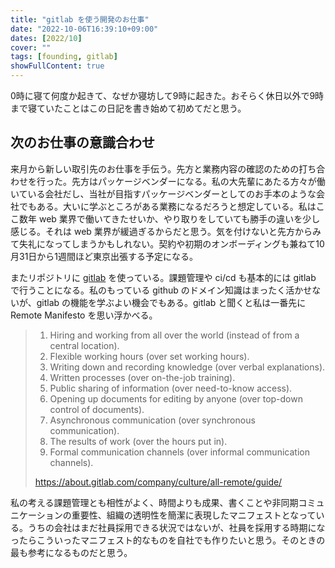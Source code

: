 ```yaml
---
title: "gitlab を使う開発のお仕事"
date: "2022-10-06T16:39:10+09:00"
dates: [2022/10]
cover: ""
tags: [founding, gitlab]
showFullContent: true
---
```


0時に寝て何度か起きて、なぜか寝坊して9時に起きた。おそらく休日以外で9時まで寝ていたことはこの日記を書き始めて初めてだと思う。

## 次のお仕事の意識合わせ

来月から新しい取引先のお仕事を手伝う。先方と業務内容の確認のための打ち合わせを行った。先方はパッケージベンダーになる。私の大先輩にあたる方々が働いている会社だし、当社が目指すパッケージベンダーとしてのお手本のような会社でもある。大いに学ぶところがある業務になるだろうと想定している。私はここ数年 web 業界で働いてきたせいか、やり取りをしていても勝手の違いを少し感じる。それは web 業界が緩過ぎるからだと思う。気を付けないと先方からみて失礼になってしまうかもしれない。契約や初期のオンボーディングも兼ねて10月31日から1週間ほど東京出張する予定になる。

またリポジトリに [gitlab](https://gitlab.com/) を使っている。課題管理や ci/cd も基本的には gitlab で行うことになる。私のもっている github のドメイン知識はまったく活かせないが、gitlab の機能を学ぶよい機会でもある。gitlab と聞くと私は一番先に Remote Manifesto を思い浮かべる。

> 1. Hiring and working from all over the world (instead of from a central location).
> 1. Flexible working hours (over set working hours).
> 1. Writing down and recording knowledge (over verbal explanations).
> 1. Written processes (over on-the-job training).
> 1. Public sharing of information (over need-to-know access).
> 1. Opening up documents for editing by anyone (over top-down control of documents).
> 1. Asynchronous communication (over synchronous communication).
> 1. The results of work (over the hours put in).
> 1. Formal communication channels (over informal communication channels).
> 
> https://about.gitlab.com/company/culture/all-remote/guide/

私の考える課題管理とも相性がよく、時間よりも成果、書くことや非同期コミュニケーションの重要性、組織の透明性を簡潔に表現したマニフェストとなっている。うちの会社はまだ社員採用できる状況ではないが、社員を採用する時期になったらこういったマニフェスト的なものを自社でも作りたいと思う。そのときの最も参考になるものだと思う。

